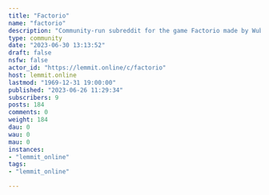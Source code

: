 ```yaml
---
title: "Factorio" 
name: "factorio"
description: "Community-run subreddit for the game Factorio made by Wube Software."
type: community
date: "2023-06-30 13:13:52"
draft: false
nsfw: false
actor_id: "https://lemmit.online/c/factorio"
host: lemmit.online
lastmod: "1969-12-31 19:00:00"
published: "2023-06-26 11:29:34"
subscribers: 9
posts: 184
comments: 0
weight: 184
dau: 0
wau: 0
mau: 0
instances:
- "lemmit_online"
tags: 
- "lemmit_online"

---
```

